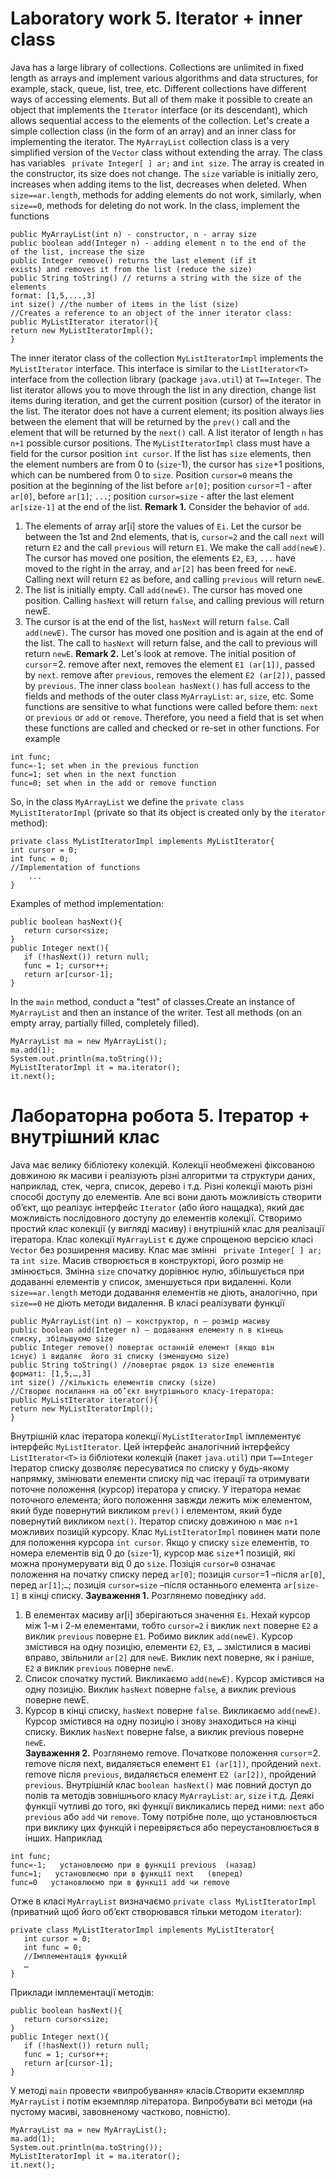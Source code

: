 # Laboratory work 5. Iterator + inner class

Java has a large library of collections. Collections are unlimited in fixed length as arrays and implement various
algorithms and data structures, for example, stack, queue, list, tree, etc. Different collections have different ways of
accessing elements. But all of them make it possible to create an object that implements the `Iterator` interface (or
its descendant), which allows sequential access to the elements of the collection.
Let's create a simple collection class (in the form of an array) and an inner class for implementing the iterator.
The `MyArrayList` collection class is a very simplified version of the `Vector` class without extending the array.
The class has variables ` private Integer[ ] ar;` and `int size`. The array is created in the constructor, its size does
not change. The `size` variable is initially zero, increases when adding items to the list, decreases when deleted.
When `size==ar.length`, methods for adding elements do not work, similarly, when `size==0`, methods for deleting do not
work.
In the class, implement the functions

````
public MyArrayList(int n) - constructor, n - array size
public boolean add(Integer n) - adding element n to the end of the
of the list, increase the size
public Integer remove() returns the last element (if it
exists) and removes it from the list (reduce the size)
public String toString() // returns a string with the size of the elements
format: [1,5,...,3]
int size() //the number of items in the list (size)
//Creates a reference to an object of the inner iterator class:
public MyListIterator iterator(){
return new MyListIteratorImpl();
}
````

The inner iterator class of the collection `MyListIteratorImpl` implements the `MyListIterator` interface. This
interface is similar to the `ListIterator<T>` interface from the collection library (package `java.util`)
at `T==Integer`.
The list iterator allows you to move through the list in any direction, change list items during iteration, and get the
current position (cursor) of the iterator in the list. The iterator does not have a current element; its position always
lies between the element that will be returned by the `prev()` call and the element that will be returned by
the `next()` call. A list iterator of length `n` has `n+1` possible cursor positions.
The `MyListIteratorImpl` class must have a field for the cursor position `int cursor`.
If the list has `size` elements, then the element numbers are from 0 to (`size`-1), the cursor has `size`+1 positions,
which can be numbered from 0 to `size`. Position `cursor=0` means the position at the beginning of the list
before `ar[0]`; position `cursor`=1 - after `ar[0]`, before `ar[1]`; `...`; position `cursor=size` - after the last
element `ar[size-1]` at the end of the list.
**Remark 1.**  Consider the behavior of `add`.

1) The elements of array ar[i] store the values of `Ei`. Let the cursor be between the 1st and 2nd elements, that
   is, `cursor=2` and the call `next` will return `E2` and the call `previous` will return `E1`.
   We make the call `add(newE)`. The cursor has moved one position, the elements `E2`, `E3`, `...` have moved to the
   right in the array, and `ar[2]` has been freed for `newE`. Calling next will return `E2` as before, and
   calling `previous` will return `newE`.
2) The list is initially empty. Call `add(newE)`. The cursor has moved one position. Calling `hasNext` will
   return `false`, and calling previous will return newE.
3) The cursor is at the end of the list, `hasNext` will return `false`. Call `add(newE)`. The cursor has moved one
   position and is again at the end of the list. The call to `hasNext` will return false, and the call to previous will
   return `newE`.
   **Remark 2.** Let's look at remove. The initial position of `cursor`=2. remove after next, removes the
   element `E1 (ar[1])`, passed by `next`. remove after `previous`, removes the element `E2 (ar[2])`, passed
   by `previous`.
   The inner class `boolean hasNext()` has full access to the fields and methods of the outer
   class `MyArrayList`: `ar`, `size`, etc.
   Some functions are sensitive to what functions were called before them:  `next` or `previous` or `add` or `remove`.
   Therefore, you need a field that is set when these functions are called and checked or re-set in other functions. For
   example

````
int func;   
func=-1; set when in the previous function
func=1; set when in the next function
func=0; set when in the add or remove function
````

So, in the class `MyArrayList` we define the `private class MyListIteratorImpl` (private so that its object is
created only by the `iterator` method):

````
private class MyListIteratorImpl implements MyListIterator{
int cursor = 0;
int func = 0;   
//Implementation of functions
    ...
}
````

Examples of method implementation:

````
public boolean hasNext(){
   return cursor<size;
}
public Integer next(){
   if (!hasNext()) return null;
   func = 1; cursor++;
   return ar[cursor-1];
}
````

In the `main` method, conduct a "test" of classes.Create an instance of `MyArrayList` and then an instance of the
writer. Test all methods (on an empty array, partially filled, completely filled).

````
MyArrayList ma = new MyArrayList();
ma.add(1);
System.out.println(ma.toString());
MyListIteratorImpl it = ma.iterator();
it.next();
````

# Лабораторна робота 5. Ітератор + внутрішний клас

Java має велику бібліотеку колекцій. Колекції необмежені фіксованою довжиною як масиви і реалізують різні алгоритми та
структури даних, наприклад, стек, черга, список, дерево і т.д. Різні колекції мають різні способі доступу до елементів.
Але всі вони дають можливість створити об’єкт, що реалізує інтерфейс `Iterator` (або його нащадка), який дає можливість
послідовного доступу до елементів колекції.
Створимо простий клас колекції (у вигляді масиву) і внутрішній клас для реалізації ітератора.
Клас колекції `MyArrayList` є дуже спрощеною версією класі `Vector` без розширення масиву.
Клас має змінні ` private Integer[ ] ar;` та `int size`. Масив створюється в конструкторі, його розмір не змінюється.
Змінна `size` спочатку дорівнює нулю, збільшується при додаванні елементів у список, зменшується при видаленні.
Коли `size==ar.length` методи додавання елементів не діють, аналогічно, при `size==0` не діють методи видалення.
В класі реалізувати функції

````
public MyArrayList(int n) – конструктор, n – розмір масиву
public boolean add(Integer n) – додавання елементу n в кінець
списку, збільшуємо size
public Integer remove() повертає останній елемент (якщо він
існує) і видаляє  його зі списку (зменшуємо size)
public String toString() //повертає рядок із size елементів
форматі: [1,5,…,3]
int size() //кількість елементів списку (size)
//Cтворює посилання на об’єкт внутрішнього класу-ітератора:
public MyListIterator iterator(){
return new MyListIteratorImpl();
}
````

Внутрішній клас ітератора колекції    `MyListIteratorImpl` імплементує інтерфейс `MyListIterator`. Цей інтерфейс
аналогічний інтерфейсу  `ListIterator<T>`  із бібліотеки колекцій (пакет `java.util`) при `T==Integer`
Ітератор списку дозволяє пересуватися по списку у будь-якому напрямку, змінювати елементи списку під час ітерації та
отримувати поточне положення (курсор) ітератора у списку. У ітератора немає поточного елемента; його положення завжди
лежить між елементом, який буде повернутий викликом `prev()` і елементом, який буде повернутий викликом `next()`.
Ітератор списку довжиною `n` має `n+1` можливих позицій курсору.
Клас `MyListIteratorImpl` повинен мати поле для положення курсора `int cursor`.
Якщо у списку `size` елементів, то номера елементів від 0 до (`size`-1), курсор має `size`+1 позицій, які можна
пронумерувати від 0 до `size`. Позіція `cursor=0` означає положення на початку списку перед `ar[0]`; позиція `cursor`=1
–після `ar[0]`, перед `ar[1]`;`…`; позиція `cursor=size` –після останнього елемента `ar[size-1]` в кінці списку.
**Зауваження 1.**  Розглянемо поведінку `add`.

1) В елементах масиву ar[i] зберігаються значення `Ei`. Нехай курсор між 1-м і 2-м елементами, тобто `cursor=2` і
   виклик  `next` поверне  `E2` а виклик `previous` поверне `E1`.
   Робимо виклик `add(newE)`. Курсор змістився на одну позицію, елементи `E2`, `E3`, `…` змістилися в масиві вправо,
   звільнили `ar[2]`  для `newE`. Виклик next поверне, як і раніше,  `E2` а виклик `previous` поверне `newE`.
2) Список спочатку пустий. Викликаємо `add(newE)`. Курсор змістився на одну позицію. Виклик  `hasNext` поверне `false`,
   а виклик previous поверне newE.
3) Курсор в кінці списку, `hasNext` поверне `false`. Викликаємо `add(newE)`. Курсор змістився на одну позицію і знову
   знаходиться на кінці списку. Виклик  `hasNext` поверне false, а виклик previous поверне `newE`.  
   **Зауваження 2.**  Розглянемо remove. Початкове положення `cursor`=2. remove після next, видаляється
   елемент `E1 (ar[1])`, пройдений `next`. remove після `previous`, видаляється елемент `E2 (ar[2])`,
   пройдений `previous`.
   Внутрішній клас `boolean hasNext()` має повний доступ до полів та методів зовнішнього
   класу `MyArrayList`: `ar`, `size`  і т.д.
   Деякі функції чутливі до того, які функції викликались перед ними:  `next` або `previous` або `add` чи `remove`. Тому
   потрібне поле, що установлюється при виклику цих функцій і перевіряється або переустановлюється в інших. Наприклад

````
int func;   
func=-1;   установлюємо при в функції previous  (назад)
func=1;   установлюємо при в функції next   (вперед)
func=0   установлюємо при в функції add чи remove
````

Отже в класі `MyArrayList` визначаємо `private class MyListIteratorImpl` (приватний щоб його об’єкт створювався
тільки методом `iterator`):

````
private class MyListIteratorImpl implements MyListIterator{
   int cursor = 0;
   int func = 0;   
   //Імплементація функцій
   …
}
````

Приклади імплементації методів:

````
public boolean hasNext(){
   return cursor<size;
}
public Integer next(){
   if (!hasNext()) return null;
   func = 1; cursor++;
   return ar[cursor-1];
}
````

У методі `main` провести «випробування» класів.Створити екземпляр `MyArrayList` і потім екземпляр літератора.
Випробувати всі методи (на пустому масиві, завовненому частково, повністю).

````
MyArrayList ma = new MyArrayList();
ma.add(1);
System.out.println(ma.toString());
MyListIteratorImpl it = ma.iterator();
it.next();
````